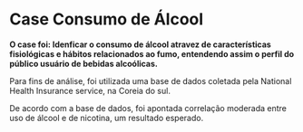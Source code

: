<h1>Case Consumo de Álcool</h1>

<b>O case foi: Idenficar o consumo de álcool atravez de características fisiológicas e hábitos relacionados ao fumo, entendendo assim o perfil do público usuário de bebidas alcoólicas.</b>

Para fins de análise, foi utilizada uma base de dados coletada pela National Health Insurance service, na Coreia do sul.

De acordo com a base de dados, foi apontada correlação moderada entre uso de álcool e de nicotina, um resultado esperado. 
